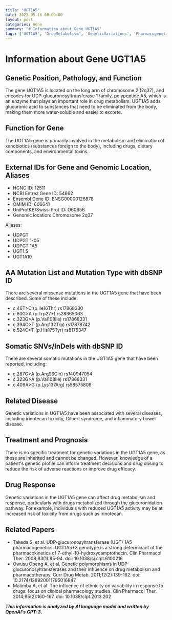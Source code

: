 ```yaml
---
title: "UGT1A5"
date: 2023-05-16 00:00:00
layout: post
categories: Gene
summary: "# Information about Gene UGT1A5"
tags: ['UGT1A5', 'DrugMetabolism', 'GeneticVariations', 'Pharmacogenetics', 'Toxicity', 'DrugResponse', 'Polymorphisms', 'ClinicalPharmacology']
---
```


# Information about Gene UGT1A5

## Genetic Position, Pathology, and Function

The gene UGT1A5 is located on the long arm of chromosome 2 (2q37), and encodes for UDP-glucuronosyltransferase 1 family, polypeptide A5, which is an enzyme that plays an important role in drug metabolism. UGT1A5 adds glucuronic acid to substances that need to be eliminated from the body, making them more water-soluble and easier to excrete.

## Function for Gene

The UGT1A5 gene is primarily involved in the metabolism and elimination of xenobiotics (substances foreign to the body), including drugs, dietary components, and environmental toxins.

## External IDs for Gene and Genomic Location, Aliases

- HGNC ID: 12511
- NCBI Entrez Gene ID: 54662
- Ensembl Gene ID: ENSG00000126878
- OMIM ID: 606641
- UniProtKB/Swiss-Prot ID: O60656
- Genomic location: Chromosome 2q37

Aliases:

- UDPGT
- UDPGT 1-05
- UDPGT 1A5
- UGT1.5
- UGT1A10

## AA Mutation List and Mutation Type with dbSNP ID

There are several missense mutations in the UGT1A5 gene that have been described. Some of these include:

- c.46T>C (p.Ile16Thr) rs17868330
- c.80G>A (p.Trp27*) rs28365063
- c.323G>A (p.Val108Ile) rs17868331
- c.394C>T (p.Arg132Trp) rs17878742
- c.524C>T (p.His175Tyr) rs8175347

## Somatic SNVs/InDels with dbSNP ID

There are several somatic mutations in the UGT1A5 gene that have been reported, including:

- c.287G>A (p.Arg96Gln) rs140947054
- c.323G>A (p.Val108Ile) rs17868331
- c.409A>G (p.Lys137Arg) rs58575808

## Related Disease

Genetic variations in UGT1A5 have been associated with several diseases, including irinotecan toxicity, Gilbert syndrome, and inflammatory bowel disease.

## Treatment and Prognosis

There is no specific treatment for genetic variations in the UGT1A5 gene, as these are inherited and cannot be changed. However, knowledge of a patient's genetic profile can inform treatment decisions and drug dosing to reduce the risk of adverse reactions or improve drug efficacy.

## Drug Response

Genetic variations in the UGT1A5 gene can affect drug metabolism and response, particularly with drugs metabolized through the glucuronidation pathway. For example, individuals with reduced UGT1A5 activity may be at increased risk of toxicity from drugs such as irinotecan.

## Related Papers

- Takeda S, et al. UDP-glucuronosyltransferase (UGT) 1A5 pharmacogenetics: UGT1A5*3 genotype is a strong determinant of the pharmacokinetics of 7-ethyl-10-hydroxycamptothecin. Clin Pharmacol Ther. 2008;83(1):85-94. doi: 10.1038/sj.clpt.6100216
- Owusu Obeng A, et al. Genetic polymorphisms in UDP-glucuronosyltransferases and their influence on drug metabolism and pharmacotherapy. Curr Drug Metab. 2011;12(2):139-162. doi: 10.2174/138920011795016847
- Matimba A, et al. The influence of ethnicity on variability in response to drugs: focus on clinical pharmacology studies. Clin Pharmacol Ther. 2014;95(2):160-167. doi: 10.1038/clpt.2013.202

**_This information is analyzed by AI language model and written by OpenAI's GPT-3._**
